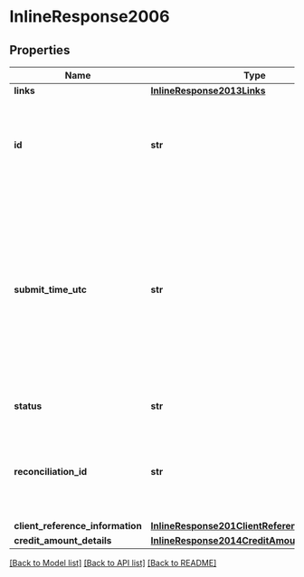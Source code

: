 # InlineResponse2006

## Properties
Name | Type | Description | Notes
------------ | ------------- | ------------- | -------------
**links** | [**InlineResponse2013Links**](InlineResponse2013Links.md) |  | [optional] 
**id** | **str** | An unique identification number assigned by CyberSource to identify the submitted request. | [optional] 
**submit_time_utc** | **str** | Time of request in UTC. &#x60;Format: YYYY-MM-DDThh:mm:ssZ&#x60;  Example 2016-08-11T22:47:57Z equals August 11, 2016, at 22:47:57 (10:47:57 p.m.). The T separates the date and the time. The Z indicates UTC.  | [optional] 
**status** | **str** | The status of the submitted transaction. | [optional] 
**reconciliation_id** | **str** | The reconciliation id for the submitted transaction. This value is not returned for all processors.  | [optional] 
**client_reference_information** | [**InlineResponse201ClientReferenceInformation**](InlineResponse201ClientReferenceInformation.md) |  | [optional] 
**credit_amount_details** | [**InlineResponse2014CreditAmountDetails**](InlineResponse2014CreditAmountDetails.md) |  | [optional] 

[[Back to Model list]](../README.md#documentation-for-models) [[Back to API list]](../README.md#documentation-for-api-endpoints) [[Back to README]](../README.md)


